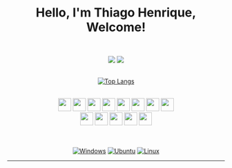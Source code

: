 <div align="center">
	</hr>
	<h1>Hello, I'm Thiago Henrique, Welcome!</h1>
</br>

  <a href="mailto:thiagohenriquedev@gmail.com"><img src="https://img.shields.io/badge/Gmail-D14836?style=for-the-badge&logo=gmail&logoColor=white" target="_blank"></a>
  <a href="https://www.linkedin.com/in/thiago-henrique-dev/" target="_blank"><img src="https://img.shields.io/badge/-LinkedIn-%230077B5?style=for-the-badge&logo=linkedin&logoColor=white" target="_blank"></a>   
</br>

[![Top Langs](https://github-readme-stats.vercel.app/api/top-langs/?username=thiago-henrique-dev&layout=compact&theme=radical)](https://github.com/thiago-henrique-dev/github-readme-stats)
</br>
</br>
<div>
	<img style="width:30px; height:30px; align-itens: center;" src="https://cdn.jsdelivr.net/gh/devicons/devicon/icons/html5/html5-original.svg" />
	<img style="width:30px; height:30px;" src="https://cdn.jsdelivr.net/gh/devicons/devicon/icons/css3/css3-original.svg" />
	<img style="width:30px; height:30px;" src="https://cdn.jsdelivr.net/gh/devicons/devicon/icons/javascript/javascript-original.svg" />
	<img style="width:30px; height:30px;" src="https://cdn.jsdelivr.net/gh/devicons/devicon/icons/ruby/ruby-plain-wordmark.svg" />
	<img style="width:30px; height:30px;" src="https://cdn.jsdelivr.net/gh/devicons/devicon/icons/nodejs/nodejs-original.svg" />
	<img style="width:30px; height:30px;" src="https://cdn.jsdelivr.net/gh/devicons/devicon/icons/react/react-original.svg" />
	<img style="width:30px; height:30px;" src="https://cdn.jsdelivr.net/gh/devicons/devicon/icons/bootstrap/bootstrap-original.svg" />
	<img style="width:30px; height:30px;" src="https://cdn.jsdelivr.net/gh/devicons/devicon/icons/rails/rails-plain.svg" />
	<br/>
	<img style="width:30px; height:30px;" src="https://cdn.jsdelivr.net/gh/devicons/devicon/icons/redux/redux-original.svg" />
	<img style="width:30px; height:30px;" src="https://cdn.jsdelivr.net/gh/devicons/devicon/icons/mysql/mysql-original-wordmark.svg" />
	<img style="width:30px; height:30px;" src="https://cdn.icon-icons.com/icons2/2107/PNG/96/file_type_cobol_icon_130684.png" />
	<img style="width:30px; height:30px;" src="https://cdn.icon-icons.com/icons2/48/PNG/96/autocad_folder_file_10565.png" />
	<img style="width:30px; height:30px;" src="https://cdn.icon-icons.com/icons2/195/PNG/96/Google_Sketchup_23504.png" />
	

</div>	

</br>
</br>


[![Windows](https://img.shields.io/badge/Windows-0078D6?style=for-the-badge&logo=windows&logoColor=white)](https://github.com/thiago-henrique-dev)
[![Ubuntu](https://img.shields.io/badge/Ubuntu-E95420?style=for-the-badge&logo=ubuntu&logoColor=white)](https://github.com/thiago-henrique-dev)
[![Linux](https://img.shields.io/badge/Linux-yellow?style=for-the-badge&logo=linux&logoColor=white)](https://github.com/thiago-henrique-dev)

  





<hr/> 
<div>
